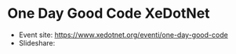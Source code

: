 # One Day Good Code XeDotNet
* Event site: https://www.xedotnet.org/eventi/one-day-good-code
* Slideshare:
